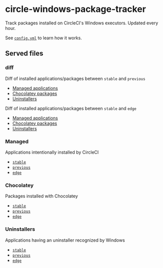 # circle-windows-package-tracker

Track packages installed on CircleCI's Windows executors. Updated every hour.

See [`config.yml`](.circleci/config.yml) to learn how it works.

## Served files

### diff

Diff of installed applications/packages between `stable` and `previous`

* [Managed applications](dist/diff-managed-previous-stable.txt)
* [Chocolatey packages](dist/diff-chocolatey-previous-stable.txt)
* [Uninstallers](dist/diff-uninstallers-previous-stable.txt)

Diff of installed applications/packages between `stable` and `edge`

* [Managed applications](dist/diff-managed-stable-edge.txt)
* [Chocolatey packages](dist/diff-chocolatey-stable-edge.txt)
* [Uninstallers](dist/diff-uninstallers-stable-edge.txt)

### Managed

Applications intentionally installed by CircleCI

* [`stable`](dist/managed-stable.md)
* [`previous`](dist/managed-previous.md)
* [`edge`](dist/managed-edge.md)

### Chocolatey

Packages installed with Chocolatey

* [`stable`](dist/chocolatey-stable.txt)
* [`previous`](dist/chocolatey-previous.txt)
* [`edge`](dist/chocolatey-edge.txt)

### Uninstallers

Applications having an uninstaller recognized by Windows

* [`stable`](dist/uninstallers-stable.txt)
* [`previous`](dist/uninstallers-previous.txt)
* [`edge`](dist/chocolatey-edge.txt)
